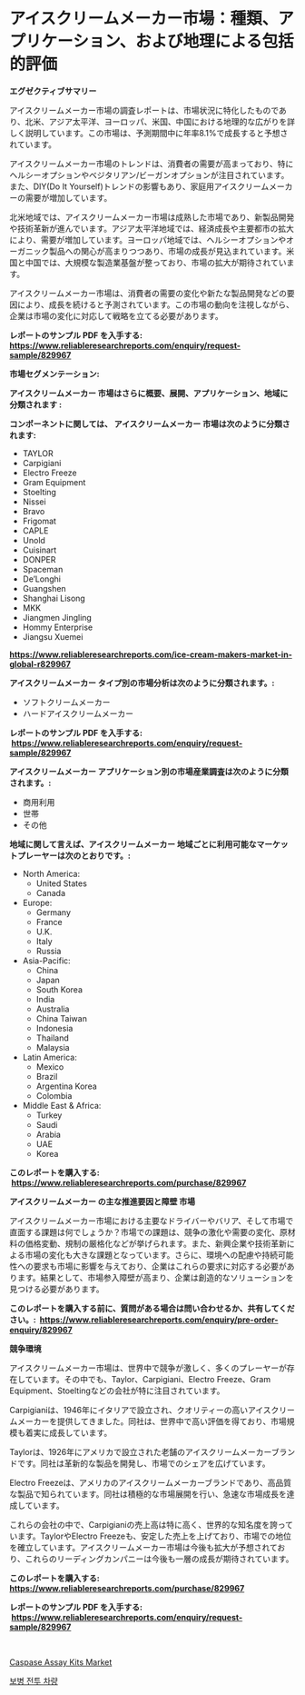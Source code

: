 <p><h1>アイスクリームメーカー市場：種類、アプリケーション、および地理による包括的評価</h1></p><p><strong>エグゼクティブサマリー</strong></p>
<p><p>アイスクリームメーカー市場の調査レポートは、市場状況に特化したものであり、北米、アジア太平洋、ヨーロッパ、米国、中国における地理的な広がりを詳しく説明しています。この市場は、予測期間中に年率8.1%で成長すると予想されています。</p><p>アイスクリームメーカー市場のトレンドは、消費者の需要が高まっており、特にヘルシーオプションやベジタリアン/ビーガンオプションが注目されています。また、DIY(Do It Yourself)トレンドの影響もあり、家庭用アイスクリームメーカーの需要が増加しています。</p><p>北米地域では、アイスクリームメーカー市場は成熟した市場であり、新製品開発や技術革新が進んでいます。アジア太平洋地域では、経済成長や主要都市の拡大により、需要が増加しています。ヨーロッパ地域では、ヘルシーオプションやオーガニック製品への関心が高まりつつあり、市場の成長が見込まれています。米国と中国では、大規模な製造業基盤が整っており、市場の拡大が期待されています。</p><p>アイスクリームメーカー市場は、消費者の需要の変化や新たな製品開発などの要因により、成長を続けると予測されています。この市場の動向を注視しながら、企業は市場の変化に対応して戦略を立てる必要があります。</p></p>
<p><strong>レポートのサンプル PDF を入手する: <a href="https://www.reliableresearchreports.com/enquiry/request-sample/829967">https://www.reliableresearchreports.com/enquiry/request-sample/829967</a></strong></p>
<p><strong>市場セグメンテーション:</strong></p>
<p><strong> アイスクリームメーカー 市場はさらに概要、展開、アプリケーション、地域に分類されます :</strong></p>
<p><strong>コンポーネントに関しては、 アイスクリームメーカー 市場は次のように分類されます: &nbsp;</strong></p>
<p><ul><li>TAYLOR</li><li>Carpigiani</li><li>Electro Freeze</li><li>Gram Equipment</li><li>Stoelting</li><li>Nissei</li><li>Bravo</li><li>Frigomat</li><li>CAPLE</li><li>Unold</li><li>Cuisinart</li><li>DONPER</li><li>Spaceman</li><li>De’Longhi</li><li>Guangshen</li><li>Shanghai Lisong</li><li>MKK</li><li>Jiangmen Jingling</li><li>Hommy Enterprise</li><li>Jiangsu Xuemei</li></ul></p>
<p><strong><a href="https://www.reliableresearchreports.com/ice-cream-makers-market-in-global-r829967">https://www.reliableresearchreports.com/ice-cream-makers-market-in-global-r829967</a></strong></p>
<p><strong> アイスクリームメーカー タイプ別の市場分析は次のように分類されます。:</strong></p>
<p><ul><li>ソフトクリームメーカー</li><li>ハードアイスクリームメーカー</li></ul></p>
<p><strong>レポートのサンプル PDF を入手する: &nbsp;<a href="https://www.reliableresearchreports.com/enquiry/request-sample/829967">https://www.reliableresearchreports.com/enquiry/request-sample/829967</a></strong></p>
<p><strong> アイスクリームメーカー アプリケーション別の市場産業調査は次のように分類されます。:</strong></p>
<p><ul><li>商用利用</li><li>世帯</li><li>その他</li></ul></p>
<p><strong>地域に関して言えば、アイスクリームメーカー 地域ごとに利用可能なマーケットプレーヤーは次のとおりです。:</strong></p>
<p><ul>
    <li>
        North America:
        <ul>
            <li>United States</li>
            <li>Canada</li>
        </ul>
    </li>
    <li>
        Europe:
        <ul>
            <li>Germany</li>
            <li>France</li>
            <li>U.K.</li>
            <li>Italy</li>
            <li>Russia</li>
        </ul>
    </li>
    <li>
        Asia-Pacific:
        <ul>
            <li>China</li>
            <li>Japan</li>
            <li>South Korea</li>
            <li>India</li>
            <li>Australia</li>
            <li>China Taiwan</li>
            <li>Indonesia</li>
            <li>Thailand</li>
            <li>Malaysia</li>
        </ul>
    </li>
    <li>
        Latin America:
        <ul>
            <li>Mexico</li>
            <li>Brazil</li>
            <li>Argentina Korea</li>
            <li>Colombia</li>
        </ul>
    </li>
    <li>
        Middle East & Africa:
        <ul>
            <li>Turkey</li>
            <li>Saudi</li>
            <li>Arabia</li>
            <li>UAE</li>
            <li>Korea</li>
        </ul>
    </li>
    </ul></p>
<p><strong>このレポートを購入する: &nbsp;<a href="https://www.reliableresearchreports.com/purchase/829967">https://www.reliableresearchreports.com/purchase/829967</a></strong></p>
<p><strong>アイスクリームメーカー の主な推進要因と障壁 市場</strong></p>
<p><p>アイスクリームメーカー市場における主要なドライバーやバリア、そして市場で直面する課題は何でしょうか？市場での課題は、競争の激化や需要の変化、原材料の価格変動、規制の厳格化などが挙げられます。また、新興企業や技術革新による市場の変化も大きな課題となっています。さらに、環境への配慮や持続可能性への要求も市場に影響を与えており、企業はこれらの要求に対応する必要があります。結果として、市場参入障壁が高まり、企業は創造的なソリューションを見つける必要があります。</p></p>
<p><strong>このレポートを購入する前に、質問がある場合は問い合わせるか、共有してください。:&nbsp; <a href="https://www.reliableresearchreports.com/enquiry/pre-order-enquiry/829967">https://www.reliableresearchreports.com/enquiry/pre-order-enquiry/829967</a></strong></p>
<p><strong>競争環境</strong></p>
<p><p>アイスクリームメーカー市場は、世界中で競争が激しく、多くのプレーヤーが存在しています。その中でも、Taylor、Carpigiani、Electro Freeze、Gram Equipment、Stoeltingなどの会社が特に注目されています。</p><p>Carpigianiは、1946年にイタリアで設立され、クオリティーの高いアイスクリームメーカーを提供してきました。同社は、世界中で高い評価を得ており、市場規模も着実に成長しています。</p><p>Taylorは、1926年にアメリカで設立された老舗のアイスクリームメーカーブランドです。同社は革新的な製品を開発し、市場でのシェアを広げています。</p><p>Electro Freezeは、アメリカのアイスクリームメーカーブランドであり、高品質な製品で知られています。同社は積極的な市場展開を行い、急速な市場成長を達成しています。</p><p>これらの会社の中で、Carpigianiの売上高は特に高く、世界的な知名度を誇っています。TaylorやElectro Freezeも、安定した売上を上げており、市場での地位を確立しています。アイスクリームメーカー市場は今後も拡大が予想されており、これらのリーディングカンパニーは今後も一層の成長が期待されています。</p></p>
<p><strong>このレポートを購入する: &nbsp; <a href="https://www.reliableresearchreports.com/purchase/829967">https://www.reliableresearchreports.com/purchase/829967</a></strong></p>
<p><strong>レポートのサンプル PDF を入手する: &nbsp;<a href="https://www.reliableresearchreports.com/enquiry/request-sample/829967">https://www.reliableresearchreports.com/enquiry/request-sample/829967</a></strong><strong></strong></p>
<p>&nbsp;</p>
<p><p><a href="https://github.com/kathiaseamanalvaradovlprc2h/Market-Research-Report-List-2/blob/main/caspase-assay-kits-market.md">Caspase Assay Kits Market</a></p><p><a href="https://github.com/royErdmtyan906778/Market-Research-Report-List-1/blob/main/588679921917.md">보병 전투 차량</a></p></p>